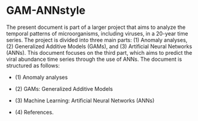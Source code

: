 # GAM-ANNstyle
The present document is part of a larger project that aims to analyze the temporal patterns of microorganisms, including viruses, in a 20-year time series. The project is divided into three main parts: (1) Anomaly analyses, (2) Generalized Additive Models (GAMs), and (3) Artificial Neural Networks (ANNs). This document focuses on the third part, which aims to predict the viral abundance time series through the use of ANNs. The document is structured as follows: 

  - (1) Anomaly analyses 
  
  - (2) GAMs: Generalized Additive Models
  
  - (3) Machine Learning: Artificial Neural Networks (ANNs)
  
  - (4) References.

